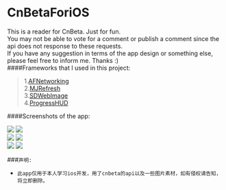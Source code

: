 # CnBetaForiOS <br /> 

This is a reader for CnBeta. Just for fun.<br /> 
You may not be able to vote for a comment or publish a comment since the api does not response to these requests.<br /> 
If you have any suggestion in terms of the app design or something else, please feel free to inform me. Thanks :)<br /> 
####Frameworks that I used in this project:<br /> 
> 1.[AFNetworking](https://github.com/AFNetworking/AFNetworking)<br />
> 2.[MJRefresh](https://github.com/CoderMJLee/MJRefresh)<br />
> 3.[SDWebImage](https://github.com/rs/SDWebImage)<br />
> 4.[ProgressHUD](https://github.com/relatedcode/ProgressHUD)<br />

####Screenshots of the app:

![](https://raw.githubusercontent.com/Xadoy/CnBetaForiOS/master/mdimgs2/screenshot1.png)
![](https://raw.githubusercontent.com/Xadoy/CnBetaForiOS/master/mdimgs2/screenshot2.png)<br /> 
![](https://raw.githubusercontent.com/Xadoy/CnBetaForiOS/master/mdimgs2/screenshot3.png)
![](https://raw.githubusercontent.com/Xadoy/CnBetaForiOS/master/mdimgs2/screenshot4.png)<br /> 
![](https://raw.githubusercontent.com/Xadoy/CnBetaForiOS/master/mdimgs2/screenshot5.png)
![](https://raw.githubusercontent.com/Xadoy/CnBetaForiOS/master/mdimgs2/screenshot6.png)<br /> 


###`声明:`
* `此app仅用于本人学习ios开发，用了cnbeta的api以及一些图片素材，如有侵权请告知，将立即删除。`
